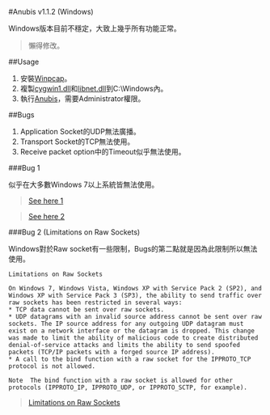 #Anubis v1.1.2 (Windows)

Windows版本目前不穩定，大致上幾乎所有功能正常。

>懶得修改。

##Usage

1. 安裝[Winpcap](Dependencies/WpdPack/WinPcap_4_1_3.exe)。
2. 複製[cygwin1.dll](Release/cygwin1.dll)和[libnet.dll](Release/libnet.dll)到C:\Windows內。
3. 執行[Anubis](Release/Anubis.exe)，需要Administrator權限。

##Bugs
1. Application Socket的UDP無法廣播。
2. Transport Socket的TCP無法使用。
3. Receive packet option中的Timeout似乎無法使用。

###Bug 1

似乎在大多數Windows 7以上系統皆無法使用。

> [See here 1](http://stackoverflow.com/questions/4615275/udp-broadcast-in-windows-7-does-it-work)

> [See here 2](http://serverfault.com/questions/72112/how-to-alter-the-global-broadcast-address-255-255-255-255-behavior-on-windows)

###Bug 2 (Limitations on Raw Sockets)

Windows對於Raw socket有一些限制，Bugs的第二點就是因為此限制所以無法使用。

```
Limitations on Raw Sockets

On Windows 7, Windows Vista, Windows XP with Service Pack 2 (SP2), and Windows XP with Service Pack 3 (SP3), the ability to send traffic over raw sockets has been restricted in several ways:
* TCP data cannot be sent over raw sockets.
* UDP datagrams with an invalid source address cannot be sent over raw sockets. The IP source address for any outgoing UDP datagram must exist on a network interface or the datagram is dropped. This change was made to limit the ability of malicious code to create distributed denial-of-service attacks and limits the ability to send spoofed packets (TCP/IP packets with a forged source IP address).
* A call to the bind function with a raw socket for the IPPROTO_TCP protocol is not allowed.

Note  The bind function with a raw socket is allowed for other protocols (IPPROTO_IP, IPPROTO_UDP, or IPPROTO_SCTP, for example).
```

> [Limitations on Raw Sockets](https://msdn.microsoft.com/en-us/library/windows/desktop/ms740548(v=vs.85).aspx#Limitations_on_Raw_Sockets)